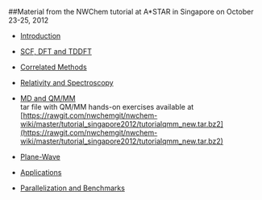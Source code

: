 ##Material from the NWChem tutorial at A*STAR in Singapore on October 23-25, 2012

* [Introduction](https://rawgit.com/nwchemgit/nwchem-wiki/master/tutorial_singapore2012/2_NWChem_Intro.pdf)

* [SCF, DFT and TDDFT](https://rawgit.com/nwchemgit/nwchem-wiki/master/tutorial_singapore2012/3_NWChem_DFT_TDDFT.pdf)

* [Correlated Methods](https://rawgit.com/nwchemgit/nwchem-wiki/master/tutorial_singapore2012/4_NWChem_CC_TCE.pdf)

* [Relativity and Spectroscopy](https://rawgit.com/nwchemgit/nwchem-wiki/master/tutorial_singapore2012/5_NWChem_Relativity_Spectroscopy_BSE.pdf)

* [MD and QM/MM](https://rawgit.com/nwchemgit/nwchem-wiki/master/tutorial_singapore2012/6_NWChem_MD_QMMM.pdf)  
 tar file with QM/MM hands-on exercises available at [https://rawgit.com/nwchemgit/nwchem-wiki/master/tutorial_singapore2012/tutorialqmm_new.tar.bz2](https://rawgit.com/nwchemgit/nwchem-wiki/master/tutorial_singapore2012/tutorialqmm_new.tar.bz2)

* [Plane-Wave](https://rawgit.com/nwchemgit/nwchem-wiki/master/tutorial_singapore2012/7_NWChem_NWPW.pdf)

* [Applications](https://rawgit.com/nwchemgit/nwchem-wiki/master/tutorial_singapore2012/8_critical_discussion.pdf)

* [Parallelization and Benchmarks](https://rawgit.com/nwchemgit/nwchem-wiki/master/tutorial_singapore2012/9_parallelization_benchmarks.pdf)

